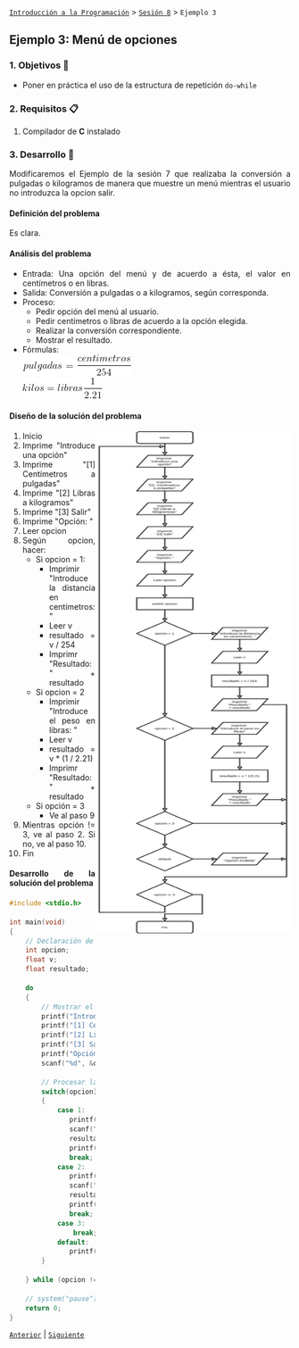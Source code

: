 [`Introducción a la Programación`](../README.md) > [`Sesión 8`](../README.md) > `Ejemplo 3`

## Ejemplo 3: Menú de opciones

<div style="text-align: justify;">

### 1. Objetivos :dart:

- Poner en práctica el uso de la estructura de repetición `do-while`

### 2. Requisitos :clipboard:

1. Compilador de __C__ instalado

### 3. Desarrollo :rocket:

Modificaremos el Ejemplo de la sesión 7 que realizaba la conversión a pulgadas o kilogramos de manera que muestre un menú mientras el usuario no introduzca la opcion salir.

#### Definición del problema
Es clara.

#### Análisis del problema
- Entrada: Una opción del menú y de acuerdo a ésta, el valor en centímetros o en libras.
- Salida: Conversión a pulgadas o a kilogramos, según corresponda.
- Proceso:
   - Pedir opción del menú al usuario.
   - Pedir centímetros o libras de acuerdo a la opción elegida.
   - Realizar la conversión correspondiente.
   - Mostrar el resultado.
- Fórmulas:   
   ![imagen](imagenes/imagen2.gif)   
   ![imagen](imagenes/imagen3.gif)

#### Diseño de la solución del problema
<img src="imagenes/imagen1.png" width="350" height="900" align="right">

1. Inicio
2. Imprime "Introduce una opción"
3. Imprime "[1] Centímetros a pulgadas"
4. Imprime "[2] Libras a kilogramos"
5. Imprime "[3] Salir"
6. Imprime "Opción: "
7. Leer opcion
8. Según opcion, hacer:
   - Si opcion = 1:
      - Imprimir "Introduce la distancia en centímetros: "
      - Leer v
      - resultado = v / 254
      - Imprimr "Resultado: " + resultado
   - Si opcion = 2
      - Imprimir "Introduce el peso en libras: "
      - Leer v
      - resultado = v * (1 / 2.21)
      - Imprimr "Resultado: " + resultado
   - Si opción = 3
      - Ve al paso 9	
9. Mientras opción != 3, ve al paso 2. Si no, ve al paso 10.
10. Fin

#### Desarrollo de la solución del problema

```c
#include <stdio.h>

int main(void)
{
	// Declaración de variables.
	int opcion;
	float v;
	float resultado;

	do
	{
		// Mostrar el menú de opciones
		printf("Introduce una opción\n");
		printf("[1] Centímetros a pulgadas\n");
		printf("[2] Libras a Kilogramos\n");
		printf("[3] Salir\n");
		printf("Opción: ");
		scanf("%d", &opcion);

		// Procesar la opción elegida
		switch(opcion)
		{
			case 1:
			   printf("\nIntroduce la distancia en centímetros: ");
			   scanf("%f", &v);
			   resultado = v / 254;
			   printf("\nResultado: %f\n", resultado);
			   break;
			case 2:
			   printf("\nIntroduce el peso en libras: ");
			   scanf("%f", &v);
			   resultado = v * (1/2.21);
			   printf("\nResultado: %f\n", resultado);
			   break;
			case 3:
				break;
			default:
			   printf("\nEntrada incorrecto.\n");
		}

	} while (opcion != 3);

	// system("pause");
	return 0;
}
```

[`Anterior`](../README.md#estructura-do-while) | [`Siguiente`](../Ejemplo04/README.md)   

</div>
